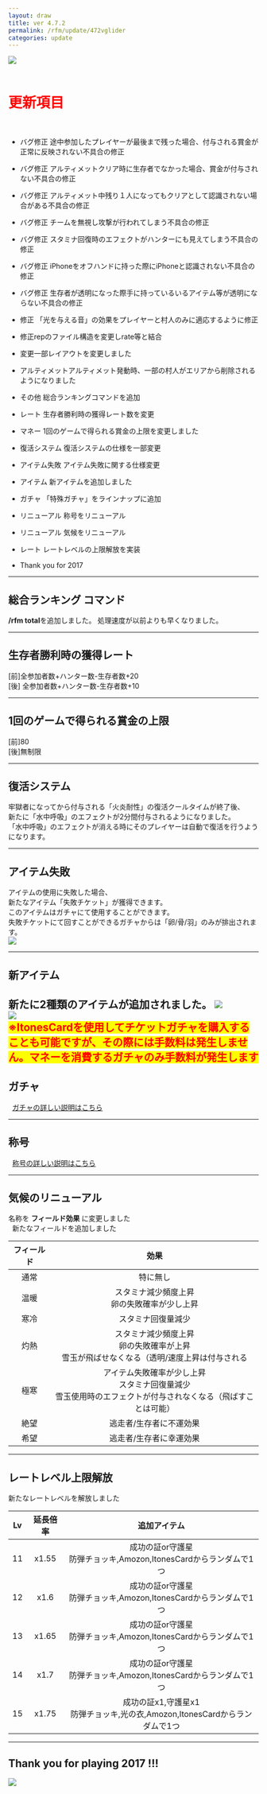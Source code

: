 ```yaml
---
layout: draw
title: ver 4.7.2
permalink: /rfm/update/472vglider
categories: update
---
```

<a><img src="http://web.njj12.net/public/images/rev2018.jpg"></a><br>
<br>
<h1 id="1"><font color="red">更新項目</font></h1><br>

+ <span class="red-badge">バグ修正</span> 途中参加したプレイヤーが最後まで残った場合、付与される賞金が正常に反映されない不具合の修正

+ <span class="red-badge">バグ修正</span> アルティメットクリア時に生存者でなかった場合、賞金が付与されない不具合の修正

+ <span class="red-badge">バグ修正</span> アルティメット中残り１人になってもクリアとして認識されない場合がある不具合の修正

+ <span class="red-badge">バグ修正</span> チームを無視し攻撃が行われてしまう不具合の修正

+ <span class="red-badge">バグ修正</span> スタミナ回復時のエフェクトがハンターにも見えてしまう不具合の修正

+ <span class="red-badge">バグ修正</span> iPhoneをオフハンドに持った際にiPhoneと認識されない不具合の修正

+ <span class="red-badge">バグ修正</span> 生存者が透明になった際手に持っているいるアイテム等が透明にならない不具合の修正

+ <span class="red-badge">修正</span> 「光を与える音」の効果をプレイヤーと村人のみに適応するように修正

+ <span class="red-badge">修正</span>repのファイル構造を変更しrate等と結合

+ <span class="red-badge">変更</span>一部レイアウトを変更しました

+ <span class="red-badge">アルティメット</span>アルティメット発動時、一部の村人がエリアから削除されるようになりました

+ <span class="blue-badge">その他</span> 総合ランキングコマンドを追加

+ <span class="blue-badge">レート</span> 生存者勝利時の獲得レート数を変更

+ <span class="blue-badge">マネー</span> 1回のゲームで得られる賞金の上限を変更しました

+ <span class="blue-badge">復活システム</span> 復活システムの仕様を一部変更

+ <span class="blue-badge">アイテム失敗</span> アイテム失敗に関する仕様変更

+ <span class="blue-badge">アイテム</span> 新アイテムを追加しました

+ <span class="blue-badge">ガチャ</span> 「特殊ガチャ」をラインナップに追加

+ <span class="green-badge">リニューアル</span> 称号をリニューアル

+ <span class="green-badge">リニューアル</span> 気候をリニューアル

+ <span class="green-badge">レート</span> レートレベルの上限解放を実装

+ <span class="green-badge">Thank you for 2017</span> 


---------------------  
## 総合ランキング コマンド

**/rfm total**を追加しました。
処理速度が以前よりも早くなりました。

---------------------  
## 生存者勝利時の獲得レート  
[前]全参加者数+ハンター数-生存者数+20<br>
[後] 全参加者数+ハンター数-生存者数+10<br>

---------------------  
## 1回のゲームで得られる賞金の上限  
[前]80<br>
[後]無制限<br>

---------------------  
## 復活システム  
牢獄者になってから付与される「火炎耐性」の復活クールタイムが終了後、<br>
新たに「水中呼吸」のエフェクトが2分間付与されるようになりました。<br>
「水中呼吸」のエフェクトが消える時にそのプレイヤーは自動で復活を行うようになります。<br>

---------------------  
## アイテム失敗  
アイテムの使用に失敗した場合、<br>
新たなアイテム「失敗チケット」が獲得できます。<br>
このアイテムはガチャにて使用することができます。<br>
失敗チケットにて回すことができるガチャからは「卵/骨/羽」のみが排出されます。<br>
<a><img src="http://web.njj12.net/public/images/ticketFailed.png"></a><br>

---------------------  
## 新アイテム  

新たに2種類のアイテムが追加されました。
<a><img src="http://web.njj12.net/public/images/amozon.png"></a><br>
<a><img src="http://web.njj12.net/public/images/itones.png"></a><br>
<strong><span style="background-color:rgb(255,255,0);color:rgb(255,0,0);">※ItonesCardを使用してチケットガチャを購入することも可能ですが、その際には手数料は発生しません。マネーを消費するガチャのみ手数料が発生します</span></strong><br>
----------------------
## ガチャ
  
[ガチャの詳しい説明はこちら](http://web.njj12.net/rfm/gacha)<br/>

----------------------
## 称号
  
[称号の詳しい説明はこちら](http://web.njj12.net/rfm/prefix)<br/>
  

----------------------
## 気候のリニューアル

名称を **フィールド効果** に変更しました<br>  
新たなフィールドを追加しました<br>

| フィールド | 効果 |
| :-----------: |:-------------:|
| 通常 | 特に無し |
| 温暖 | スタミナ減少頻度上昇<br>卵の失敗確率が少し上昇 |
| 寒冷 | スタミナ回復量減少 |  
| 灼熱 | スタミナ減少頻度上昇<br>卵の失敗確率が上昇<br>雪玉が飛ばせなくなる（透明/速度上昇は付与される |
| 極寒 | アイテム失敗確率が少し上昇<br>スタミナ回復量減少<br>雪玉使用時のエフェクトが付与されなくなる（飛ばすことは可能） |
| 絶望 | 逃走者/生存者に不運効果 |
| 希望 | 逃走者/生存者に幸運効果 |
  
----------------------------------------
## レートレベル上限解放

新たなレートレベルを解放しました  

|Lv|延長倍率|追加アイテム|
| :-----------: |:-------------:| :-----:|
|11| x1.55|成功の証or守護星<br>防弾チョッキ,Amozon,ItonesCardからランダムで1つ|
|12| x1.6|成功の証or守護星<br>防弾チョッキ,Amozon,ItonesCardからランダムで1つ|
|13| x1.65|成功の証or守護星<br>防弾チョッキ,Amozon,ItonesCardからランダムで1つ|
|14| x1.7|成功の証or守護星<br>防弾チョッキ,Amozon,ItonesCardからランダムで1つ|
|15| x1.75|成功の証x1,守護星x1<br>防弾チョッキ,光の衣,Amozon,ItonesCardからランダムで1つ|

---------------------------------------------------
## Thank you for playing 2017 !!!

<a><img src="http://web.njj12.net/public/images/2017ThankYou.png"></a><br>
  
